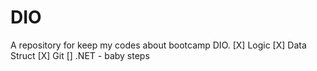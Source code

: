 # DIO
A repository for keep my codes about bootcamp DIO.
    [X] Logic
    [X] Data Struct
    [X] Git
    [] .NET - baby steps
